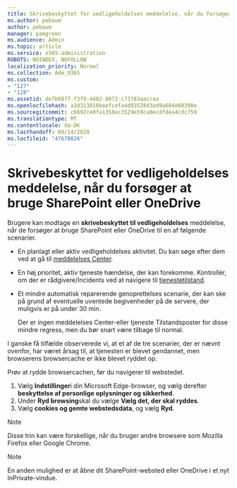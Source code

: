 ```yaml
---
title: Skrivebeskyttet for vedligeholdelses meddelelse, når du forsøger at bruge SharePoint eller OneDrive
ms.author: pebaum
author: pebaum
manager: pamgreen
ms.audience: Admin
ms.topic: article
ms.service: o365-administration
ROBOTS: NOINDEX, NOFOLLOW
localization_priority: Normal
ms.collection: Adm_O365
ms.custom:
- "127"
- "128"
ms.assetid: de7b6877-f3f9-4402-8072-c73783aaccaa
ms.openlocfilehash: a3d313816beefcefa4d93528d3ad9a684e60390e
ms.sourcegitcommit: c6692ce0fa1358ec3529e59ca0ecdfdea4cdc759
ms.translationtype: MT
ms.contentlocale: da-DK
ms.lasthandoff: 09/14/2020
ms.locfileid: "47670826"
---
```

# <a name="read-only-for-maintenance-message-when-attempting-to-use-sharepoint-or-onedrive"></a>Skrivebeskyttet for vedligeholdelses meddelelse, når du forsøger at bruge SharePoint eller OneDrive

Brugere kan modtage en **skrivebeskyttet til vedligeholdelses** meddelelse, når de forsøger at bruge SharePoint eller OneDrive til en af følgende scenarier. 

-   En planlagt eller aktiv vedligeholdelses aktivitet.  Du kan søge efter dem ved at gå til [meddelelses Center](https://portal.office.com/adminportal/home#/messagecenter).
-   En høj prioritet, aktiv tjeneste hændelse, der kan forekomme. Kontrollér, om der er rådgivere/Incidents ved at navigere til [tjenestetilstand](https://portal.office.com/adminportal/home#/servicehealth).
-   Et mindre automatisk reparerende genoprettelses scenarie, der kan ske på grund af eventuelle uventede begivenheder på de servere, der muligvis er på under 30 min. 
    
    Der er ingen meddelelses Center-eller tjeneste Tilstandsposter for disse mindre regress, men du bør snart være tilbage til normal.

I ganske få tilfælde observerede vi, at et af de tre scenarier, der er nævnt ovenfor, har været årsag til, at tjenesten er blevet gendannet, men browserens browsercache er ikke blevet ryddet op.

Prøv at rydde browsercachen, før du navigerer til webstedet.

1. Vælg **Indstillinger**i din Microsoft Edge-browser, og vælg derefter **beskyttelse af personlige oplysninger og sikkerhed**.
2. Under **Ryd browsing**skal du vælge **Vælg det, der skal ryddes**.
3. Vælg **cookies og gemte webstedsdata**, og vælg **Ryd**.

>[!Note] 
> Disse trin kan være forskellige, når du bruger andre browsere som Mozilla Firefox eller Google Chrome.

>[!Note] 
> En anden mulighed er at åbne dit SharePoint-websted eller OneDrive i et nyt InPrivate-vindue.